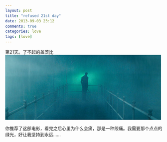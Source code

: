 ```yaml
---
layout: post
title: "refused 21st day"
date: 2013-09-03 23:12
comments: true
categories: love
tags: [love]
---
```

第21天。了不起的盖茨比<br>
![green_light](/images/2013/09/green_light.jpg "green light")
<!--more-->
你推荐了这部电影，看完之后心里为什么会痛，那是一种绞痛。我需要那个点点的绿光，好让我坚持到永远……